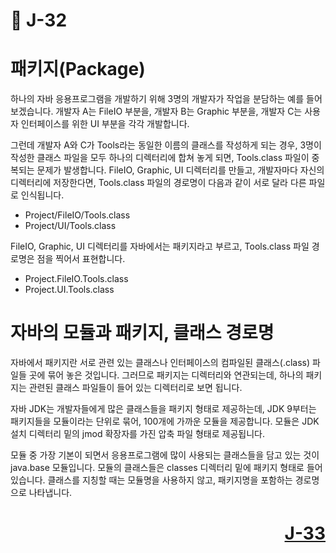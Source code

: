 # 📖 J-32

# 패키지(Package)

하나의 자바 응용프로그램을 개발하기 위해 3명의 개발자가 작업을 분담하는 예를 들어보겠습니다.
개발자 A는 FileIO 부분을, 개발자 B는 Graphic 부분을, 개발자 C는 사용자 인터페이스를 위한 UI 부분을 각각 개발합니다.

<p>그런데 개발자 A와 C가 Tools라는 동일한 이름의 클래스를 작성하게 되는 경우, 3명이 작성한 클래스 파일을 모두 하나의 디렉터리에 합쳐 놓게 되면, Tools.class 파일이 중복되는 문제가 발생합니다. FileIO, Graphic, UI 디렉터리를 만들고, 개발자마다 자신의 디렉터리에 저장한다면, Tools.class 파일의 경로명이 다음과 같이 서로 달라 다른 파일로 인식됩니다.</p>

* Project/FileIO/Tools.class
* Project/UI/Tools.class

<p>FileIO, Graphic, UI 디렉터리를 자바에서는 패키지라고 부르고, Tools.class 파일 경로명은 점을 찍어서 표현합니다.</p>

* Project.FileIO.Tools.class
* Project.UI.Tools.class

# 자바의 모듈과 패키지, 클래스 경로명

자바에서 패키지란 서로 관련 있는 클래스나 인터페이스의 컴파일된 클래스(.class) 파일들 곳에 묶어 놓은 것입니다.
그러므로 패키지는 디렉터리와 연관되는데, 하나의 패키지는 관련된 클래스 파일들이 들어 있는 디렉터리로 보면 됩니다. 
<p>자바 JDK는 개발자들에게 많은 클래스들을 패키지 형태로 제공하는데, JDK 9부터는 패키지들을 모듈이라는 단위로 묶어, 100개에 가까운 모듈을 제공합니다. 모듈은 JDK 설치 디렉터리 밑의 jmod 확장자를 가진 압축 파일 형태로 제공됩니다.</p>

<p>모듈 중 가장 기본이 되면서 응용프로그램에 많이 사용되는 클래스들을 담고 있는 것이 java.base 모듈입니다. 모듈의 클래스들은 classes 디렉터리 밑에 패키지 형태로 들어 있습니다. 클래스를 지칭할 때는 모듈명을 사용하지 않고, 패키지명을 포함하는 경로명으로 나타냅니다.</p>

# <p align="right">[J-33](./J_33md)</p>

